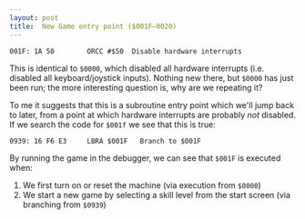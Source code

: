 ```yaml
---
layout: post
title:  New Game entry point ($001F—0020)
---
```


```
001F: 1A 50        ORCC #$50  Disable hardware interrupts
```

This is identical to `$0000`, which disabled all hardware interrupts (i.e. disabled all keyboard/joystick inputs). Nothing new there, but `$0000` has just been run; the more interesting question is, why are we repeating it? 

To me it suggests that this is a subroutine entry point which we'll jump back to later, from a point at which hardware interrupts are probably *not* disabled. If we search the code for `$001f` we see that this is true:

```
0939: 16 F6 E3     LBRA $001F	Branch to $001F
```

By running the game in the debugger, we can see that `$001F` is executed when:

 1. We first turn on or reset the machine (via execution from `$0000`)
 2. We start a new game by selecting a skill level from the start screen (via branching from `$0939`)